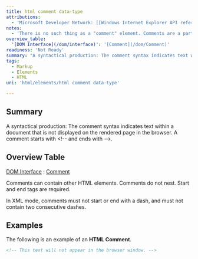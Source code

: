 ```yaml
---
title: html comment data-type
attributions:
  - 'Microsoft Developer Network: [[Windows Internet Explorer API reference](http://msdn.microsoft.com/en-us/library/ie/hh828809%28v=vs.85%29.aspx) Article]'
notes:
  - 'There is no such thing as a "comment" element. Comments are a part of the HTML syntax. This page should be moved out of the html/elements tree.'
overview_table:
  '[DOM Interface](/dom/interface)': '[Comment](/dom/Comment)'
readiness: 'Not Ready'
summary: "A syntactical production: The comment syntax indicates text within a document that is not displayed on the rendered page in the browser.\nA comment starts with &lt;!-- and ends with --&gt;.\n"
tags:
  - Markup
  - Elements
  - HTML
uri: 'html/elements/html comment data-type'

---
```

## <span>Summary</span>

A syntactical production: The comment syntax indicates text within a document that is not displayed on the rendered page in the browser. A comment starts with &lt;!-- and ends with --&gt;.

## <span>Overview Table</span>

[DOM Interface](/dom/interface)
:   [Comment](/dom/Comment)

Comments can contain other HTML elements. Comments do not nest. Start and end tags are required.

In XML mode, comments must not start or end with a dash, and must not contain two consecutive dashes.

## <span>Examples</span>

The following is an example of an **HTML Comment**.

``` html
<!-- This text will not appear in the browser window. -->
```

